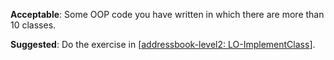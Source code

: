 <panel type="danger" header="**`W4.3` Can implement basic class structures** :star:" no-close>

<panel type="danger" header="`W4.3a` Can explain/identify class diagrams :star:" expandable>
  <include src="../../book/uml/classDiagrams/introduction/what/full.md" />
</panel>

<panel type="danger" header="`W4.3b` Can use basic-level class diagrams :star:" expandable>
  <include src="../../book/modeling/modelingStructures/classDiagramsBasic/full.md" />
  <panel header=":dart: Evidence" expanded>

<include src="../../book/modeling/modelingStructures/classDiagramsBasic/q-essay-explainClassDiagram.md" />

  </panel>
</panel>

<panel type="danger" header="`W4.3c` Can implement associations :star:" expandable>
  <include src="../../book/oopImplementation/associations/full.md" />
  <panel header=":dart: Evidence" expanded>

**Acceptable**: Some OOP code you have written in which there are more than 10 classes.

**Suggested**: Do the exercise in [[addressbook-level2: LO-ImplementClass](https://github.com/nus-cs2103-AY1718S1/addressbook-level2/blob/master/doc/LearningOutcomes.md#implement-a-class-lo-implementclass)].

<include src="submission.md" />

  </panel>
</panel>

</panel>
